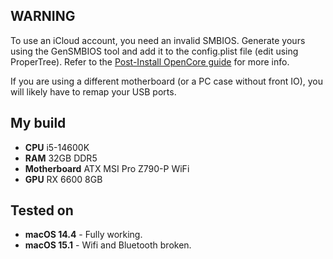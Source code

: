 ## WARNING
To use an iCloud account, you need an invalid SMBIOS. Generate yours using the GenSMBIOS tool and add it to the config.plist file (edit using ProperTree).
Refer to the [Post-Install OpenCore guide](https://dortania.github.io/OpenCore-Post-Install/universal/iservices.html) for more info.

If you are using a different motherboard (or a PC case without front IO), you will likely have to remap your USB ports.

## My build
- **CPU** i5-14600K
- **RAM** 32GB DDR5
- **Motherboard** ATX MSI Pro Z790-P WiFi
- **GPU** RX 6600 8GB

## Tested on
- **macOS 14.4** - Fully working.
- **macOS 15.1** - Wifi and Bluetooth broken.
